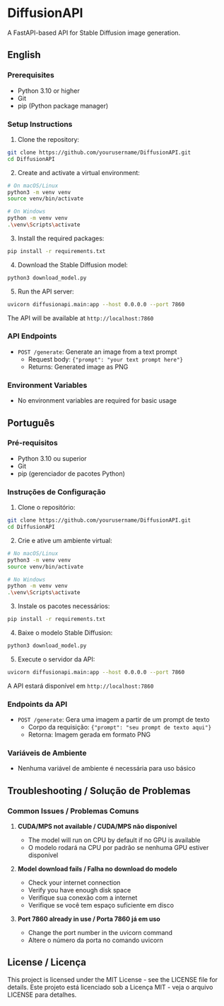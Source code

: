 # DiffusionAPI

A FastAPI-based API for Stable Diffusion image generation.

## English

### Prerequisites
- Python 3.10 or higher
- Git
- pip (Python package manager)

### Setup Instructions

1. Clone the repository:
```bash
git clone https://github.com/yourusername/DiffusionAPI.git
cd DiffusionAPI
```

2. Create and activate a virtual environment:
```bash
# On macOS/Linux
python3 -m venv venv
source venv/bin/activate

# On Windows
python -m venv venv
.\venv\Scripts\activate
```

3. Install the required packages:
```bash
pip install -r requirements.txt
```

4. Download the Stable Diffusion model:
```bash
python3 download_model.py
```

5. Run the API server:
```bash
uvicorn diffusionapi.main:app --host 0.0.0.0 --port 7860
```

The API will be available at `http://localhost:7860`

### API Endpoints

- `POST /generate`: Generate an image from a text prompt
  - Request body: `{"prompt": "your text prompt here"}`
  - Returns: Generated image as PNG

### Environment Variables
- No environment variables are required for basic usage

## Português

### Pré-requisitos
- Python 3.10 ou superior
- Git
- pip (gerenciador de pacotes Python)

### Instruções de Configuração

1. Clone o repositório:
```bash
git clone https://github.com/yourusername/DiffusionAPI.git
cd DiffusionAPI
```

2. Crie e ative um ambiente virtual:
```bash
# No macOS/Linux
python3 -m venv venv
source venv/bin/activate

# No Windows
python -m venv venv
.\venv\Scripts\activate
```

3. Instale os pacotes necessários:
```bash
pip install -r requirements.txt
```

4. Baixe o modelo Stable Diffusion:
```bash
python3 download_model.py
```

5. Execute o servidor da API:
```bash
uvicorn diffusionapi.main:app --host 0.0.0.0 --port 7860
```

A API estará disponível em `http://localhost:7860`

### Endpoints da API

- `POST /generate`: Gera uma imagem a partir de um prompt de texto
  - Corpo da requisição: `{"prompt": "seu prompt de texto aqui"}`
  - Retorna: Imagem gerada em formato PNG

### Variáveis de Ambiente
- Nenhuma variável de ambiente é necessária para uso básico

## Troubleshooting / Solução de Problemas

### Common Issues / Problemas Comuns

1. **CUDA/MPS not available / CUDA/MPS não disponível**
   - The model will run on CPU by default if no GPU is available
   - O modelo rodará na CPU por padrão se nenhuma GPU estiver disponível

2. **Model download fails / Falha no download do modelo**
   - Check your internet connection
   - Verify you have enough disk space
   - Verifique sua conexão com a internet
   - Verifique se você tem espaço suficiente em disco

3. **Port 7860 already in use / Porta 7860 já em uso**
   - Change the port number in the uvicorn command
   - Altere o número da porta no comando uvicorn

## License / Licença

This project is licensed under the MIT License - see the LICENSE file for details.
Este projeto está licenciado sob a Licença MIT - veja o arquivo LICENSE para detalhes.